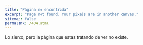```yaml
---
title: "Página no encontrada"
excerpt: "Page not found. Your pixels are in another canvas."
sitemap: false
permalink: /404.html
---
```


Lo siento, pero la página que estas tratando de ver no existe.
